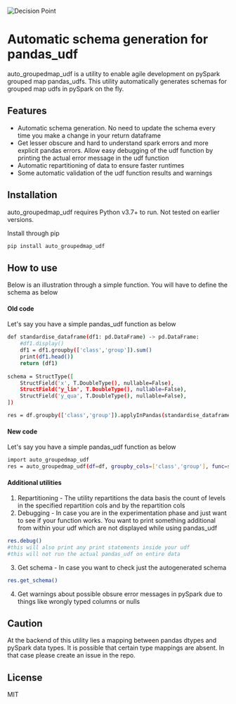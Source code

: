 ![Decision Point](https://www.organindia.org/wp-content/uploads/2017/06/AwarenesssessionatDecisionPoint-1.jpg)

# Automatic schema generation for pandas_udf

auto_groupedmap_udf is a utility to enable agile development on pySpark grouped map pandas_udfs. This utility automatically generates schemas for grouped map udfs in pySpark on the fly.

## Features

- Automatic schema generation. No need to update the schema every time you make a change in your return dataframe
- Get lesser obscure and hard to understand spark errors and more explicit pandas errors. Allow easy debugging of the udf function by printing the actual error message in the udf function
- Automatic repartitioning of data to ensure faster runtimes
- Some automatic validation of the udf function results and warnings


## Installation

auto_groupedmap_udf requires Python v3.7+ to run. Not tested on earlier versions.

Install through pip

```sh
pip install auto_groupedmap_udf
```

## How to use

Below is an illustration through a simple function. You will have to define the schema as below

#### Old code
Let's say you have a simple pandas_udf function as below
```sh
def standardise_dataframe(df1: pd.DataFrame) -> pd.DataFrame:
    #df1.display()
    df1 = df1.groupby(['class','group']).sum()
    print(df1.head())
    return (df1)
  
schema = StructType([
    StructField('x', T.DoubleType(), nullable=False),
    StructField('y_lin', T.DoubleType(), nullable=False),
    StructField('y_qua', T.DoubleType(), nullable=False),
])

res = df.groupby(['class','group']).applyInPandas(standardise_dataframe, schema=schema)
```

#### New code
Let's say you have a simple pandas_udf function as below
```sh
import auto_groupedmap_udf
res = auto_groupedmap_udf(df=df, groupby_cols=['class','group'], func=standardise_dataframe,repartition_cols=['class','group'])
```

#### Additional utilities

1. Repartitioning - The utility repartitions the data basis the count of levels in the specified repartition cols and by the repartition cols
2. Debugging - In case you are in the experimentation phase and just want to see if your function works. You want to print something additional from within your udf which are not displayed while using pandas_udf
```sh
res.debug()
#this will also print any print statements inside your udf
#this will not run the actual pandas_udf on entire data
```
3. Get schema - In case you want to check just the autogenerated schema
```sh
res.get_schema()
```
4. Get warnings about possible obsure error messages in pySpark due to things like wrongly typed columns or nulls

## Caution
At the backend of this utility lies a mapping between pandas dtypes and pySpark data types. It is possible that certain type mappings are absent. In that case please create an issue in the repo.


## License
MIT

